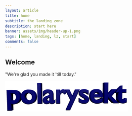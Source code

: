 ```yaml
---
layout: article
title: home
subtitle: the landing zone
description: start here
banner: assets/img/header-up-1.png
tags: [home, landing, lz, start]
comments: false
---
```


## Welcome

"We're glad you made it 'till today."


<!--
## Upcoming

* Manual Page Resources

* Reorganization of certain articles into reference

* Fixes on links

* Glossary Updates
-->


<img src="/assets/img/pskt_logo_0.png" />

